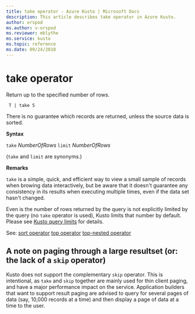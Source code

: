 ```yaml
---
title: take operator - Azure Kusto | Microsoft Docs
description: This article describes take operator in Azure Kusto.
author: orspod
ms.author: v-orspod
ms.reviewer: mblythe
ms.service: kusto
ms.topic: reference
ms.date: 09/24/2018
---
```

# take operator

Return up to the specified number of rows.

     T | take 5

There is no guarantee which records are returned, unless
the source data is sorted.

**Syntax**

`take` *NumberOfRows*
`limit` *NumberOfRows*

(`take` and `limit` are synonyms.)

**Remarks**

`take` is a simple, quick, and efficient way to view a small sample of records
when browing data interactively, but be aware that it doesn't guarantee any consistency
in its results when executing multiple times, even if the data set hasn't changed.

Even is the number of rows returned by the query is not explicitly limited
by the query (no `take` operator is used), Kusto limits that number by default.
Please see [Kusto query limits](https://kusdoc2.azurewebsites.net/docs/concepts/querylimits.html) for details.

See:
[sort operator](sortoperator.md)
[top operator](topoperator.md)
[top-nested operator](topnestedoperator.md)

## A note on paging through a large resultset (or: the lack of a `skip` operator)

Kusto does not support the complementary `skip` operator. This is intentional, as
`take` and `skip` together are mainly used for thin client paging, and have a major
performance impact on the service. Application builders that want to support result
paging are advised to query for several pages of data (say, 10,000 records at a time)
and then display a page of data at a time to the user.